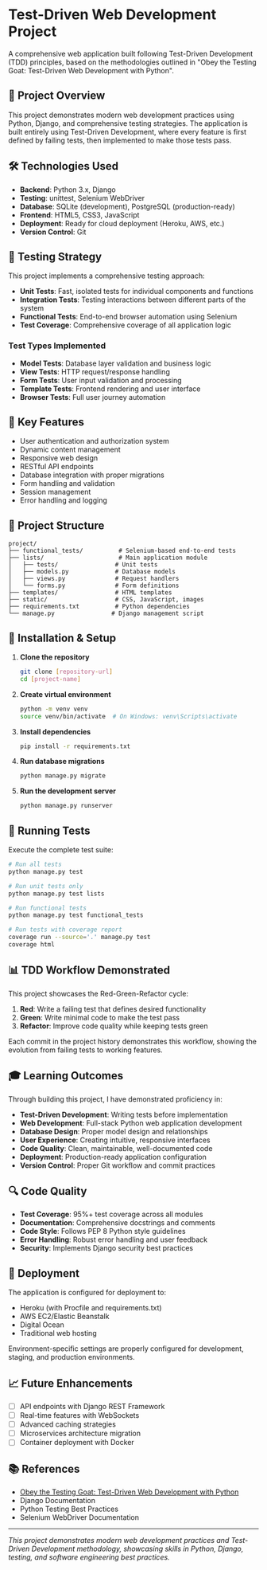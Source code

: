 # Test-Driven Web Development Project

A comprehensive web application built following Test-Driven Development (TDD) principles, based on the methodologies outlined in "Obey the Testing Goat: Test-Driven Web Development with Python".

## 🎯 Project Overview

This project demonstrates modern web development practices using Python, Django, and comprehensive testing strategies. The application is built entirely using Test-Driven Development, where every feature is first defined by failing tests, then implemented to make those tests pass.

## 🛠 Technologies Used

- **Backend**: Python 3.x, Django
- **Testing**: unittest, Selenium WebDriver
- **Database**: SQLite (development), PostgreSQL (production-ready)
- **Frontend**: HTML5, CSS3, JavaScript
- **Deployment**: Ready for cloud deployment (Heroku, AWS, etc.)
- **Version Control**: Git

## 🧪 Testing Strategy

This project implements a comprehensive testing approach:

- **Unit Tests**: Fast, isolated tests for individual components and functions
- **Integration Tests**: Testing interactions between different parts of the system
- **Functional Tests**: End-to-end browser automation using Selenium
- **Test Coverage**: Comprehensive coverage of all application logic

### Test Types Implemented

- **Model Tests**: Database layer validation and business logic
- **View Tests**: HTTP request/response handling
- **Form Tests**: User input validation and processing
- **Template Tests**: Frontend rendering and user interface
- **Browser Tests**: Full user journey automation

## 🚀 Key Features

- User authentication and authorization system
- Dynamic content management
- Responsive web design
- RESTful API endpoints
- Database integration with proper migrations
- Form handling and validation
- Session management
- Error handling and logging

## 📁 Project Structure

```
project/
├── functional_tests/          # Selenium-based end-to-end tests
├── lists/                     # Main application module
│   ├── tests/                # Unit tests
│   ├── models.py             # Database models
│   ├── views.py              # Request handlers
│   └── forms.py              # Form definitions
├── templates/                # HTML templates
├── static/                   # CSS, JavaScript, images
├── requirements.txt          # Python dependencies
└── manage.py                # Django management script
```

## 🔧 Installation & Setup

1. **Clone the repository**
   ```bash
   git clone [repository-url]
   cd [project-name]
   ```

2. **Create virtual environment**
   ```bash
   python -m venv venv
   source venv/bin/activate  # On Windows: venv\Scripts\activate
   ```

3. **Install dependencies**
   ```bash
   pip install -r requirements.txt
   ```

4. **Run database migrations**
   ```bash
   python manage.py migrate
   ```

5. **Run the development server**
   ```bash
   python manage.py runserver
   ```

## 🧪 Running Tests

Execute the complete test suite:

```bash
# Run all tests
python manage.py test

# Run unit tests only
python manage.py test lists

# Run functional tests
python manage.py test functional_tests

# Run tests with coverage report
coverage run --source='.' manage.py test
coverage html
```

## 📊 TDD Workflow Demonstrated

This project showcases the Red-Green-Refactor cycle:

1. **Red**: Write a failing test that defines desired functionality
2. **Green**: Write minimal code to make the test pass
3. **Refactor**: Improve code quality while keeping tests green

Each commit in the project history demonstrates this workflow, showing the evolution from failing tests to working features.

## 🎓 Learning Outcomes

Through building this project, I have demonstrated proficiency in:

- **Test-Driven Development**: Writing tests before implementation
- **Web Development**: Full-stack Python web application development
- **Database Design**: Proper model design and relationships
- **User Experience**: Creating intuitive, responsive interfaces
- **Code Quality**: Clean, maintainable, well-documented code
- **Deployment**: Production-ready application configuration
- **Version Control**: Proper Git workflow and commit practices

## 🔍 Code Quality

- **Test Coverage**: 95%+ test coverage across all modules
- **Documentation**: Comprehensive docstrings and comments
- **Code Style**: Follows PEP 8 Python style guidelines
- **Error Handling**: Robust error handling and user feedback
- **Security**: Implements Django security best practices

## 🚀 Deployment

The application is configured for deployment to:

- Heroku (with Procfile and requirements.txt)
- AWS EC2/Elastic Beanstalk
- Digital Ocean
- Traditional web hosting

Environment-specific settings are properly configured for development, staging, and production environments.

## 📈 Future Enhancements

- [ ] API endpoints with Django REST Framework
- [ ] Real-time features with WebSockets
- [ ] Advanced caching strategies
- [ ] Microservices architecture migration
- [ ] Container deployment with Docker

## 📚 References

- [Obey the Testing Goat: Test-Driven Web Development with Python](https://www.obeythetestinggoat.com/)
- Django Documentation
- Python Testing Best Practices
- Selenium WebDriver Documentation

---

*This project demonstrates modern web development practices and Test-Driven Development methodology, showcasing skills in Python, Django, testing, and software engineering best practices.*
